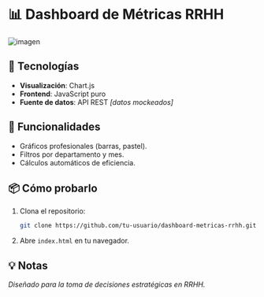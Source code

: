 # 📊 Dashboard de Métricas RRHH

![imagen](https://github.com/user-attachments/assets/340ca012-b127-448b-8323-591f57bace62)


## 🔧 Tecnologías  
- **Visualización**: Chart.js  
- **Frontend**: JavaScript puro  
- **Fuente de datos**: API REST *[datos mockeados]*  

## 🚀 Funcionalidades  
- Gráficos profesionales (barras, pastel).  
- Filtros por departamento y mes.  
- Cálculos automáticos de eficiencia.  

## 📦 Cómo probarlo  
1. Clona el repositorio:  
   ```bash
   git clone https://github.com/tu-usuario/dashboard-metricas-rrhh.git
   ```  
2. Abre `index.html` en tu navegador.  

## 💡 Notas  
*Diseñado para la toma de decisiones estratégicas en RRHH.*
